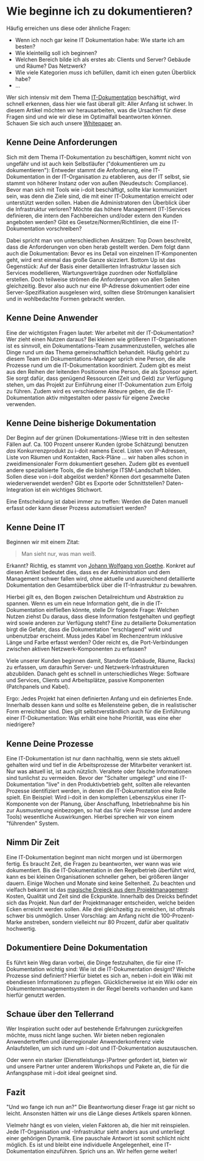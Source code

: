 # Wie beginne ich zu dokumentieren?

Häufig erreichen uns diese oder ähnliche Fragen:

*   Wenn ich noch gar keine IT Dokumentation habe: Wie starte ich am besten?
*   Wie kleinteilig soll ich beginnen?
*   Welchen Bereich bilde ich als erstes ab: Clients und Server? Gebäude und Räume? Das Netzwerk?
*   Wie viele Kategorien _muss_ ich befüllen, damit ich einen guten Überblick habe?
*   …

Wer sich intensiv mit dem Thema [IT-Dokumentation](../glossar.md) beschäftigt, wird schnell erkennen, dass hier wie fast überall gilt: Aller Anfang ist schwer. In diesem Artikel möchten wir herausarbeiten, was die Ursachen für diese Fragen sind und wie wir diese im Optimalfall beantworten können.  
Schauen Sie sich auch unsere [Whitepaper](https://www.i-doit.com/downloads/) an. 

Kenne Deine Anforderungen
-------------------------

Sich mit dem Thema IT-Dokumentation zu beschäftigen, kommt nicht von ungefähr und ist auch kein Selbstläufer ("dokumentieren um zu dokumentieren"): Entweder stammt die Anforderung, eine IT-Dokumentation in der IT-Organisation zu etablieren, aus der IT selbst, sie stammt von höherer Instanz oder von außen (Neudeutsch: Compliance). Bevor man sich mit Tools wie i-doit beschäftigt, sollte klar kommuniziert sein, was denn die Ziele sind, die mit einer IT-Dokumentation erreicht oder unterstützt werden sollen. Haben die Administratoren den Überblick über die Infrastruktur verloren? Möchte das höhere Management (IT-)Services definieren, die intern den Fachbereichen und/oder extern den Kunden angeboten werden? Gibt es Gesetze/Normen/Richtlinien, die eine IT-Dokumentation vorschreiben?

Dabei spricht man von unterschiedlichen Ansätzen: Top Down beschreibt, dass die Anforderungen von oben herab gestellt werden. Dem folgt dann auch die Dokumentation: Bevor es ins Detail von einzelnen IT-Komponenten geht, wird erst einmal das große Ganze skizziert. Bottom Up ist das Gegenstück: Auf der Basis einer detaillierten Infrastruktur lassen sich Services modellieren, Wartungsverträge zuordnen oder Notfallpläne erstellen. Doch teilweise strömen die Anforderungen von allen Seiten gleichzeitig. Bevor also auch nur eine IP-Adresse dokumentiert oder eine Server-Spezifikation ausgelesen wird, sollten diese Strömungen kanalisiert und in wohlbedachte Formen gebracht werden.

Kenne Deine Anwender
--------------------

Eine der wichtigsten Fragen lautet: Wer arbeitet mit der IT-Dokumentation? Wer zieht einen Nutzen daraus? Bei kleinen wie größeren IT-Organisationen ist es sinnvoll, ein Dokumentations-Team zusammenzustellen, welches alle Dinge rund um das Thema gemeinschaftlich behandelt. Häufig gehört zu diesem Team ein Dokumentations-Manager sprich eine Person, die alle Prozesse rund um die IT-Dokumentation koordiniert. Zudem gibt es meist aus den Reihen der leitenden Positionen eine Person, die als Sponsor agiert. Sie sorgt dafür, dass genügend Ressourcen (Zeit und Geld) zur Verfügung stehen, um das Projekt zur Einführung einer IT-Dokumentation zum Erfolg zu führen. Zudem wird es verschiedene Akteure geben, die die IT-Dokumentation aktiv mitgestalten oder passiv für eigene Zwecke verwenden.

Kenne Deine bisherige Dokumentation
-----------------------------------

Der Beginn auf der grünen (Dokumentations-)Wiese tritt in den seltesten Fällen auf. Ca. 100 Prozent unserer Kunden (grobe Schätzung) benutzen _das_ Konkurrenzprodukt zu i-doit namens Excel. Listen von IP-Adressen, Liste von Räumen und Kontakten, Rack-Pläne … wir haben alles schon in zweidimensionaler Form dokumentiert gesehen. Zudem gibt es eventuell andere spezialisierte Tools, die die bisherige ITSM-Landschaft bilden. Sollen diese von i-doit abgelöst werden? Können dort gesammelte Daten wiederverwendet werden? Gibt es Exporte oder Schnittstellen? Daten-Integration ist ein wichtiges Stichwort.

Eine Entscheidung ist dabei immer zu treffen: Werden die Daten manuell erfasst oder kann dieser Prozess automatisiert werden?

Kenne Deine IT
--------------

Beginnen wir mit einem Zitat:

> Man sieht nur, was man weiß.

Erkannt? Richtig, es stammt von [Johann Wolfgang von Goethe](https://de.wikiquote.org/wiki/Johann_Wolfgang_von_Goethe). Konkret auf diesen Artikel bedeutet dies, dass es der Administration und dem Management schwer fallen wird, ohne aktuelle und ausreichend detaillierte Dokumentation den Gesamtüberblick über die IT-Infrastruktur zu bewahren.

Hierbei gilt es, den Bogen zwischen Detailreichtum und Abstraktion zu spannen. Wenn es um ein neue Information geht, die in die IT-Dokumentation einfließen könnte, stelle Dir folgende Frage: Welchen Nutzen ziehst Du daraus, dass diese Information festgehalten und gepflegt wird sowie anderen zur Verfügung steht? Eine zu detailierte Dokumentation birgt die Gefahr, dass die Dokumentation "erschlagend" wirkt und unbenutzbar erscheint. Muss jedes Kabel im Rechenzentrum inklusive Länge und Farbe erfasst werden? Oder reicht es, die Port-Verbindungen zwischen aktiven Netzwerk-Komponenten zu erfassen?

Viele unserer Kunden beginnen damit, Standorte (Gebäude, Räume, Racks) zu erfassen, um daraufhin Server- und Netzwerk-Infrastrukturen abzubilden. Danach geht es schnell in unterschiedliches Wege: Software und Services, Clients und Arbeitsplätze, passive Komponenten (Patchpanels und Kabel).

Ergo: Jedes Projekt hat einen definierten Anfang und ein definiertes Ende. Innerhalb dessen kann und sollte es Meilensteine geben, die in realistischer Form erreichbar sind. Dies gilt selbstverständlich auch für die Einführung einer IT-Dokumentation: Was erhält eine hohe Priorität, was eine eher niedrigere?

Kenne Deine Prozesse
--------------------

Eine IT-Dokumentation ist nur dann nachhaltig, wenn sie stets aktuell gehalten wird und tief in die Arbeitsprozesse der Mitarbeiter verankert ist. Nur was aktuell ist, ist auch nützlich. Veraltete oder falsche Informationen sind tunlichst zu vermeiden. Bevor der "Schalter umgelegt" und eine IT-Dokumentation "live" in den Produktivbetrieb geht, sollten alle relevanten Prozesse identifiziert werden, in denen die IT-Dokumentation eine Rolle spielt. Ein Beispiel: Wird i-doit in den kompletten Lebenszyklus einer IT-Komponente von der Planung, über Anschaffung, Inbetriebnahme bis hin zur Ausmusterung einbezogen, so hat das für viele Prozesse (und andere Tools) wesentliche Auswirkungen. Hierbei sprechen wir von einem "führenden" System.

Nimm Dir Zeit
-------------

Eine IT-Dokumentation beginnt man nicht morgen und ist übermorgen fertig. Es braucht Zeit, die Fragen zu beantworten, wer wann was wie dokumentiert. Bis die IT-Dokumentation in den Regelbetrieb überführt wird, kann es bei kleinen Organisationen schneller gehen, bei größeren länger dauern. Einige Wochen und Monate sind keine Seltenheit. Zu beachten und vielfach bekannt ist das [magische Dreieck aus dem Projektmanagement](https://de.wikipedia.org/wiki/Projektmanagement#Stakeholdererwartungen): Kosten, Qualität und Zeit sind die Eckpunkte. Innerhalb des Dreicks befindet sich das Projekt. Nun darf der Projektmanager entscheiden, welche beiden Ecken erreicht werden sollen. Alle drei gleichzeitig zu erreichen, ist oftmals schwer bis unmöglich. Unser Vorschlag: am Anfang nicht die 100-Prozent-Marke anstreben, sondern vielleicht nur 80 Prozent, dafür aber qualitativ hochwertig.

Dokumentiere Deine Dokumentation
--------------------------------

Es führt kein Weg daran vorbei, die Dinge festzuhalten, die für eine IT-Dokumentation wichtig sind: Wie ist die IT-Dokumentation designt? Welche Prozesse sind definiert? Hierfür bietet es sich an, neben i-doit ein Wiki mit ebendiesen Informationen zu pflegen. Glücklicherweise ist ein Wiki oder ein Dokumentenmanagementsystem in der Regel bereits vorhanden und kann hierfür genutzt werden.

Schaue über den Tellerrand
--------------------------

Wer Inspiration sucht oder auf bestehende Erfahrungen zurückgreifen möchte, muss nicht lange suchen. Wir bieten neben regionalen Anwendertreffen und überregionaler Anwenderkonferenz viele Anlaufstellen, um sich rund um i-doit und IT-Dokumentation auszutauschen.

Oder wenn ein starker (Dienstleistungs-)Partner gefordert ist, bieten wir und unsere Partner unter anderem Workshops und Pakete an, die für die Anfangsphase mit i-doit ideal geeignet sind.

Fazit
-----

"Und wo fange ich nun an?" Die Beantwortung dieser Frage ist gar nicht so leicht. Ansonsten hätten wir uns die Länge dieses Artikels sparen können.

Vielmehr hängt es von vielen, vielen Faktoren ab, die hier mit reinspielen. Jede IT-Organisation und -Infrastruktur sieht anders aus und unterliegt einer gehörigen Dynamik. Eine pauschale Antwort ist somit schlicht nicht möglich. Es ist und bleibt eine individuelle Angelegenheit, eine IT-Dokumentation einzuführen. Sprich uns an. Wir helfen gerne weiter!